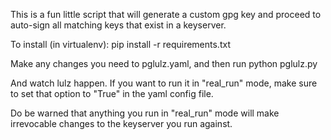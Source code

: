 This is a fun little script that will generate a custom gpg key and proceed to
auto-sign all matching keys that exist in a keyserver.

To install (in virtualenv):
pip install -r requirements.txt

Make any changes you need to pglulz.yaml, and then run
python pglulz.py

And watch lulz happen. If you want to run it in "real_run" mode, make sure to
set that option to "True" in the yaml config file.

Do be warned that anything you run in "real_run" mode will make irrevocable
changes to the keyserver you run against.

